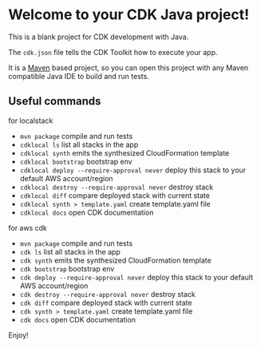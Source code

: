 # Welcome to your CDK Java project!

This is a blank project for CDK development with Java.

The `cdk.json` file tells the CDK Toolkit how to execute your app.

It is a [Maven](https://maven.apache.org/) based project, so you can open this project with any Maven compatible Java
IDE to build and run tests.

## Useful commands

for localstack

* `mvn package`     compile and run tests
* `cdklocal ls`          list all stacks in the app
* `cdklocal synth`       emits the synthesized CloudFormation template
* `cdklocal bootstrap`   bootstrap env
* `cdklocal deploy --require-approval never`      deploy this stack to your default AWS account/region
* `cdklocal destroy --require-approval never`      destroy stack
* `cdklocal diff`        compare deployed stack with current state
* `cdklocal synth > template.yaml`    create template.yaml file
* `cdklocal docs`        open CDK documentation

for aws cdk

* `mvn package`     compile and run tests
* `cdk ls`          list all stacks in the app
* `cdk synth`       emits the synthesized CloudFormation template
* `cdk bootstrap`   bootstrap env
* `cdk deploy --require-approval never`      deploy this stack to your default AWS account/region
* `cdk destroy --require-approval never`      destroy stack
* `cdk diff`        compare deployed stack with current state
* `cdk synth > template.yaml`    create template.yaml file
* `cdk docs`        open CDK documentation

Enjoy!
